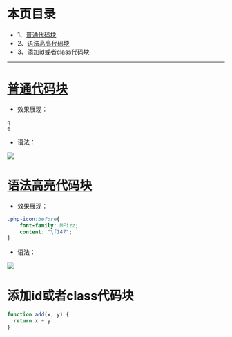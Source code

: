 # 本页目录
- 1、[普通代码块](#Markdown-01)
- 2、[语法高亮代码块](#Markdown-02)
- 3、添加id或者class代码块

***

# <a name="Markdown-01" href="#" >普通代码块</a>
- 效果展现：
```
q
e
```

- 语法：

![](image/10-1.png)

# <a name="Markdown-02" href="#" >语法高亮代码块</a>

- 效果展现：
```css
.php-icon:before{
    font-family: MFizz;
    content: "\f147";
}
```

- 语法：

![](image/10-2.png)

# 添加id或者class代码块
<style type="text/css">
    #myid1{color:blue}
</style>

```js {#myid1}
function add(x, y) {
  return x + y
}
```